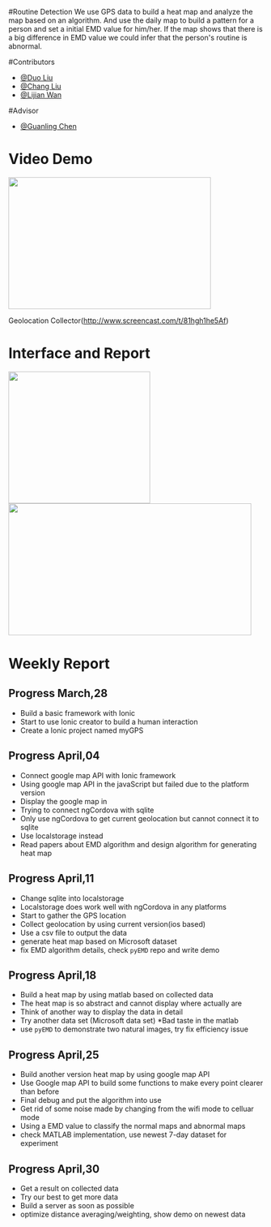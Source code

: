 #Routine Detection
We use GPS data to build a heat map and analyze the map based on an algorithm. 
And use the daily map to build a pattern for a person and set a initial EMD value for him/her.
If the map shows that there is a big difference in EMD value we could infer that the person's routine is abnormal.

#Contributors
* [@Duo Liu](https://github.com/DuoL)
* [@Chang Liu](https://github.com/deercoder)
* [@Lijian Wan](https://github.com/LijianWan)

#Advisor
* [@Guanling Chen](https://github.com/gchenhub)

# Video Demo
<img src="https://github.com/uml-ubicomp-2016-spring/ubicomp16-GPSCollector/blob/master/ScreenShot/Get%20GPS.png?raw=true" width="400" height="260">

Geolocation Collector(http://www.screencast.com/t/81hgh1he5Af)

# Interface and Report
<img src="https://github.com/uml-ubicomp-2016-spring/ubicomp16-GPSCollector/blob/master/ScreenShot/Interface.png?raw=true" width="280" height="260">
<img src="https://github.com/uml-ubicomp-2016-spring/ubicomp16-GPSCollector/blob/master/ScreenShot/heatmap.png" width="480" height="260">

# Weekly Report
## Progress   March,28

* Build a basic framework with Ionic
* Start to use Ionic creator to build a human interaction
* Create a Ionic project named myGPS

## Progress   April,04

* Connect google map API with Ionic framework
* Using google map API in the javaScript but failed due to the platform version
* Display the google map in <div>
* Trying to connect ngCordova with sqlite
* Only use ngCordova to get current geolocation but cannot connect it to sqlite
* Use localstorage instead
* Read papers about EMD algorithm and design algorithm for generating heat map

## Progress   April,11

* Change sqlite into localstorage
* Localstorage does work well with ngCordova in any platforms
* Start to gather the GPS location
* Collect geolocation by using current version(ios based)
* Use a csv file to output the data
* generate heat map based on Microsoft dataset
* fix EMD algorithm details, check `pyEMD` repo and write demo
  
## Progress   April,18

* Build a heat map by using matlab based on collected data
* The heat map is so abstract and cannot display where actually are
* Think of another way to display the data in detail  
* Try another data set (Microsoft data set)
  *Bad taste in the matlab
* use `pyEMD` to demonstrate two natural images, try fix efficiency issue


## Progress   April,25

* Build another version heat map by using google map API
* Use Google map API to build some functions to make every point clearer than before
* Final debug and put the algorithm into use
* Get rid of some noise made by changing from the wifi mode to celluar mode
* Using a EMD value to classify the normal maps and abnormal maps
* check MATLAB implementation, use newest 7-day dataset for experiment
  
## Progress   April,30

* Get a result on collected data 
* Try our best to get more data
* Build a server as soon as possible
* optimize distance averaging/weighting, show demo on newest data
